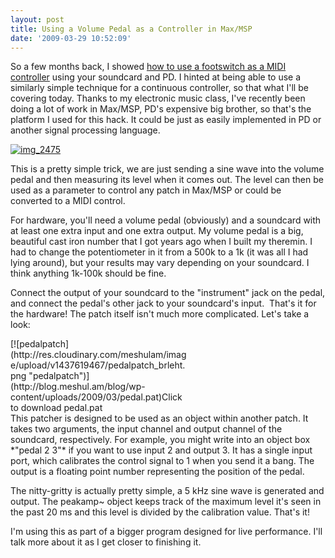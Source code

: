 ```yaml
---
layout: post
title: Using a Volume Pedal as a Controller in Max/MSP
date: '2009-03-29 10:52:09'
---
```



So a few months back, I showed [how to use a footswitch as a MIDI controller](http://blog.meshul.am/2009/01/passive-footswitch-to-midi-using-your-soundcard/) using your soundcard and PD. I hinted at being able to use a similarly simple technique for a continuous controller, so that what I'll be covering today. Thanks to my electronic music class, I've recently been doing a lot of work in Max/MSP, PD's expensive big brother, so that's the platform I used for this hack. It could be just as easily implemented in PD or another signal processing language.

[![img_2475](http://res.cloudinary.com/meshulam/image/upload/h_225,w_300/v1437619468/img_2475_ic1rt6.jpg "img_2475")](http://res.cloudinary.com/meshulam/image/upload/v1437619468/img_2475_ic1rt6.jpg)

This is a pretty simple trick, we are just sending a sine wave into the volume pedal and then measuring its level when it comes out. The level can then be used as a parameter to control any patch in Max/MSP or could be converted to a MIDI control.

For hardware, you'll need a volume pedal (obviously) and a soundcard with at least one extra input and one extra output. My volume pedal is a big, beautiful cast iron number that I got years ago when I built my theremin. I had to change the potentiometer in it from a 500k to a 1k (it was all I had lying around), but your results may vary depending on your soundcard. I think anything 1k-100k should be fine.

Connect the output of your soundcard to the "instrument" jack on the pedal, and connect the pedal's other jack to your soundcard's input.  That's it for the hardware! The patch itself isn't much more complicated. Let's take a look:

<div class="wp-caption alignleft" id="attachment_287" style="width: 286px">[![pedalpatch](http://res.cloudinary.com/meshulam/image/upload/v1437619467/pedalpatch_brleht.png "pedalpatch")](http://blog.meshul.am/blog/wp-content/uploads/2009/03/pedal.pat)Click to download pedal.pat

</div>This patcher is designed to be used as an object within another patch. It takes two arguments, the input channel and output channel of the soundcard, respectively. For example, you might write into an object box *"pedal 2 3"* if you want to use input 2 and output 3. It has a single input port, which calibrates the control signal to 1 when you send it a bang. The output is a floating point number representing the position of the pedal.

The nitty-gritty is actually pretty simple, a 5 kHz sine wave is generated and output. The peakamp~ object keeps track of the maximum level it's seen in the past 20 ms and this level is divided by the calibration value. That's it!

I'm using this as part of a bigger program designed for live performance. I'll talk more about it as I get closer to finishing it.


